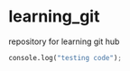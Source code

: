 # learning_git
repository for learning git hub

````python
console.log("testing code");


```````````````
